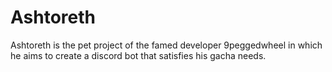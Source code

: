 # Ashtoreth

Ashtoreth is the pet project of the famed developer 9peggedwheel in which he aims to create a discord bot that satisfies his gacha needs.

